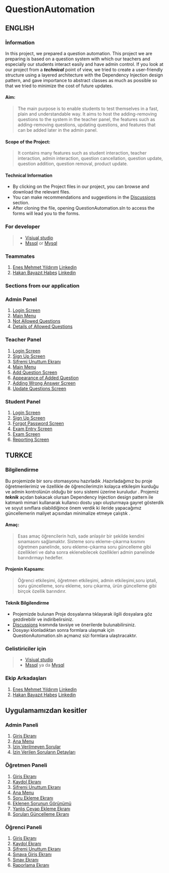 # QuestionAutomation
## ENGLISH
### İnformation
In this project, we prepared a question automation. This project we are preparing is based on a question system with which our teachers and especially our students interact easily and have admin control. If you look at our project from a ***technical*** point of view, we tried to create a user-friendly structure using a layered architecture with the Dependency Injection design pattern, and gave importance to abstract classes as much as possible so that we tried to minimize the cost of future updates.


#### **Aim:**
> The main purpose is to enable students to test themselves in a fast, plain and understandable way. It aims to host the adding-removing questions to the system in the teacher panel, the features such as adding-removing questions, updating questions, and features that can be added later in the admin panel.


#### **Scope of the Project:**
>It contains many features such as student interaction, teacher interaction, admin interaction, question cancellation, question update, question addition, question removal, product update.

#### Technical Information
+ By clicking on the Project files in our project, you can browse and download the relevant files.
+ You can make recommendations and suggestions in the [Discussions](https://github.com/mehmet5643/OrderAutomation/discussions) section.
+ After cloning the file, opening QuestionAutomation.sln to access the forms will lead you to the forms.

### For developer
> + [Visiual studio](https://visualstudio.microsoft.com/tr/downloads/) 
> + [Mssql](https://www.microsoft.com/tr-tr/sql-server/sql-server-downloads) or [Mysql](https://dev.mysql.com/downloads/installer/)

### Teammates
1. [Enes Mehmet Yıldırım](https://github.com/EnesMehmet1) [Linkedin](https://www.linkedin.com/in/enes-mehmet-y%C4%B1ld%C4%B1r%C4%B1m-74b8701bb/)
2. [Hakan Bayazıt Habeş](https://github.com/HakanBayazitHabes) [Linkedin](https://www.linkedin.com/in/hakan-bayaz%C4%B1t-habe%C5%9F-157844221/)

### Sections from our application

### Admin Panel
 
1.  [Login Screen](https://i.hizliresim.com/91tpqh9.jpg)
2.  [Main Menu](https://i.hizliresim.com/fget0sn.jpg)
3.  [Not Allowed Questions](https://i.hizliresim.com/9rkw7hn.jpg)
4.  [Details of Allowed Questions](https://i.hizliresim.com/pk7wb2f.jpg)

### Teacher Panel

1.  [Login Screen](https://i.hizliresim.com/hths53w.jpg)
2.  [Sign Up Screen](https://i.hizliresim.com/jpu0w1m.jpg)
3.  [Şifremi Unuttum Ekranı](https://i.hizliresim.com/ki4qlkf.jpg)
4.  [Main Menu](https://i.hizliresim.com/9k9798m.jpg)
5.  [Add Question Screen](https://i.hizliresim.com/rfqtyvh.jpg)
6.  [Appearance of Added Question](https://i.hizliresim.com/a4ey3im.jpg)
7.  [Adding Wrong Answer Screen](https://i.hizliresim.com/rkk80hd.jpg)
8.  [Update Questions Screen](https://i.hizliresim.com/i5fds66.jpg)

### Student Panel

1.  [Login Screen](https://i.hizliresim.com/s0xhw0g.jpg)
2.  [Sign Up Screen](https://i.hizliresim.com/mpy5bea.jpg)
3.  [Forgot Password Screen](https://i.hizliresim.com/e6pdwye.jpg)
4.  [Exam Entry Screen](https://i.hizliresim.com/7bujgg2.jpg)
5.  [Exam Screen](https://i.hizliresim.com/11fcs3a.jpg)
6.  [Reporting Screen](https://i.hizliresim.com/fq6uaaq.jpg)






## TURKCE
### Bilgilendirme
Bu projemizde bir soru otomasyonu hazırladık .Hazırladağımız bu proje öğretmenlerimiz ve özellikle de öğrencilerimzin kolayca etkileşim kurduğu ve  admin kontrolünün olduğu bir soru sistemi üzerine kuruludur . Projemiz ***teknik*** açıdan bakacak olursan Dependency Injection design pattern ile katmanlı mimari kullanarak kullanıcı dostu yapı oluşturmaya gayret gösterdik ve soyut sınıflara olabildiğince önem verdik ki ileride yapacağımız güncellemerin maliyet açısından minimalize etmeye çalıştık . 

#### **Amaç:** 
> Esas amaç öğrencilerin hızlı, sade anlaşılır bir şekilde kendini sınamasını sağlamaktır. Sisteme soru ekleme-çıkarma kısmını öğretmen panelinde, soru ekleme-çıkarma soru güncelleme gibi özellikleri ve daha sonra eklenebilecek özellikleri admin panelinde barındırmayı hedefler.

#### **Projenin Kapsamı:** 
>Öğrenci etkileşimi, öğretmen etkileşimi, admin etkileşimi,soru iptali, soru güncelleme, soru ekleme, soru çıkarma, ürün güncelleme gibi birçok özellik barındırır.

#### Teknik Bilgilendirme
+ Projemizde bulunan Proje dosyalarına tıklayarak ilgili dosyalara göz gezdirebilir ve indiribelirsiniz.
+ [Discussions](https://github.com/mehmet5643/OrderAutomation/discussions) kısmında tavsiye ve önerilerde bulunabilirsiniz.
+ Dosyayı klonladıktan sonra formlara ulaşmak için QuestionAutomation.sln açmanız sizi formlara ulaştıracaktır.

### Gelistiriciler için
> + [Visiual studio](https://visualstudio.microsoft.com/tr/downloads/) 
> + [Mssql](https://www.microsoft.com/tr-tr/sql-server/sql-server-downloads) ya da [Mysql](https://dev.mysql.com/downloads/installer/)


### Ekip Arkadaşları
1. [Enes Mehmet Yıldırım](https://github.com/EnesMehmet1) [Linkedin](https://www.linkedin.com/in/enes-mehmet-y%C4%B1ld%C4%B1r%C4%B1m-74b8701bb/)
2. [Hakan Bayazıt Habeş](https://github.com/HakanBayazitHabes) [Linkedin](https://www.linkedin.com/in/hakan-bayaz%C4%B1t-habe%C5%9F-157844221/)

## Uygulamamızdan kesitler
 
 ### Admin Paneli
 
1.  [Giriş Ekranı](https://i.hizliresim.com/91tpqh9.jpg)
2.  [Ana Menu](https://i.hizliresim.com/fget0sn.jpg)
3.  [İzin Verilmeyen Sorular](https://i.hizliresim.com/mi4p5g9.jpg)
4.  [İzin Verilen Soruların Detayları](https://i.hizliresim.com/pk7wb2f.jpg)

### Öğretmen Paneli

1.  [Giriş Ekranı](https://i.hizliresim.com/hths53w.jpg)
2.  [Kaydol Ekranı](https://i.hizliresim.com/jpu0w1m.jpg)
3.  [Şifremi Unuttum Ekranı](https://i.hizliresim.com/ki4qlkf.jpg)
4.  [Ana Menu](https://i.hizliresim.com/9k9798m.jpg)
5.  [Soru Ekleme Ekranı](https://i.hizliresim.com/rfqtyvh.jpg)
6.  [Eklenen Sorunun Görünümü](https://i.hizliresim.com/a4ey3im.jpg)
7.  [Yanlış Cevap Ekleme Ekranı](https://i.hizliresim.com/rkk80hd.jpg)
8.  [Soruları Güncelleme Ekranı](https://i.hizliresim.com/i5fds66.jpg)

### Öğrenci Paneli

1.  [Giriş Ekranı](https://i.hizliresim.com/s0xhw0g.jpg)
2.  [Kaydol Ekranı](https://i.hizliresim.com/mpy5bea.jpg)
3.  [Şifremi Unuttum Ekranı](https://i.hizliresim.com/e6pdwye.jpg)
4.  [Sınava Giriş Ekranı](https://i.hizliresim.com/7bujgg2.jpg)
5.  [Sınav Ekranı](https://i.hizliresim.com/11fcs3a.jpg)
6.  [Raporlama Ekranı](https://i.hizliresim.com/fq6uaaq.jpg)








